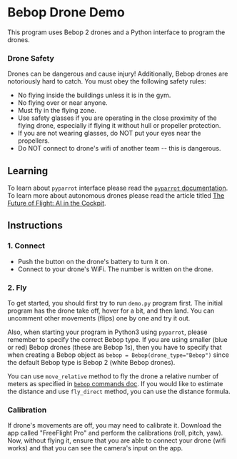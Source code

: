 # Bebop Drone Demo

This program uses Bebop 2 drones and a Python interface to program the drones.

### Drone Safety

Drones can be dangerous and cause injury! Additionally, Bebop drones are notoriously hard to catch. You must obey the following safety rules:

- No flying inside the buildings unless it is in the gym.
- No flying over or near anyone.
- Must fly in the flying zone.
- Use safety glasses if you are operating in the close proximity of the flying drone, especially if flying it without hull or propeller protection.
- If you are not wearing glasses, do NOT put your eyes near the propellers.
- Do NOT connect to drone's wifi of another team -- this is dangerous.

## Learning

To learn about `pyparrot` interface please read the [`pyparrot` documentation](https://pyparrot.readthedocs.io/en/latest/bebopcommands.html). To learn more about autonomous drones please read the article titled [The Future of Flight: AI in the Cockpit](https://www.wsj.com/articles/the-future-of-flight-ai-in-the-cockpit-1542018600).

## Instructions

### 1\. Connect

- Push the button on the drone's battery to turn it on.
- Connect to your drone's WiFi. The number is written on the drone.

### 2. Fly

To get started, you should first try to run `demo.py` program first. The initial program has the drone take off, hover for a bit, and then land. You can uncomment other movements (flips) one by one and try it out.

Also, when starting your program in Python3 using `pyparrot`, please remember to specify the correct Bebop type. If you are using smaller (blue or red) Bebop drones (these are Bebop 1s), then you have to specify that when creating a Bebop object as `bebop = Bebop(drone_type="Bebop")` since the default Bebop type is Bebop 2 (white Bebop drones). 

You can use `move_relative` method to fly the drone a relative number of meters as specified in [`bebop` commands doc](https://pyparrot.readthedocs.io/en/latest/bebopcommands.html). If you would like to estimate the distance and use `fly_direct` method, you can use the distance formula.

### Calibration

If drone's movements are off, you may need to calibrate it. Download the app called "FreeFlight Pro" and perform the calibrations (roll, pitch, yaw). Now, without flying it, ensure that you are able to connect your drone (wifi works) and that you can see the camera's input on the app.



